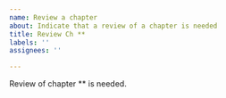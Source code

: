 ```yaml
---
name: Review a chapter
about: Indicate that a review of a chapter is needed
title: Review Ch **
labels: ''
assignees: ''

---
```


Review of chapter ** is needed.
